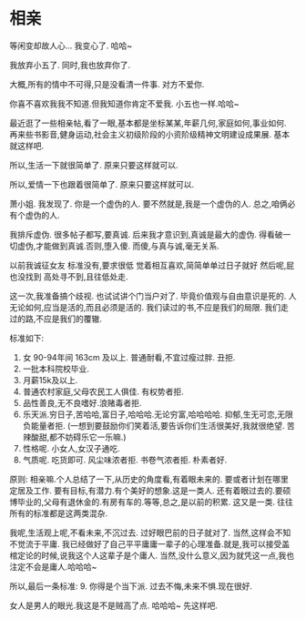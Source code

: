 # 相亲

等闲变却故人心...
我变心了.
哈哈~

我放弃小五了.
同时,我也放弃你了.

大概,所有的情中不可得,只是没看清一件事.
对方不爱你.

你喜不喜欢我我不知道.但我知道你肯定不爱我.
小五也一样.哈哈~

最近逛了一些相亲帖,看了一眼,基本都是坐标某某,年薪几何,家庭如何,事业如何.
再来些书影音,健身运动,社会主义初级阶段的小资阶级精神文明建设成果展.
基本就这样吧.

所以,生活一下就很简单了.
原来只要这样就可以.

所以,爱情一下也跟着很简单了.
原来只要这样就可以.

萧小姐. 我发现了. 
你是一个虚伪的人.
要不然就是,我是一个虚伪的人.
总之,咱俩必有个虚伪的人.

我排斥虚伪.
很多帖子都写,要真诚.
后来我才意识到,真诚是最大的虚伪.
得看破一切虚伪,才能做到真诚.否则,堕入傻. 
而傻,与真与诚,毫无关系.

以前我诚征女友
标准没有,要求很低
觉着相互喜欢,简简单单过日子就好
然后呢,屁也没找到
高处寻不到,且往低处走.

这一次,我准备搞个歧视.
也试试讲个门当户对了.
毕竟价值观与自由意识是死的.
人无论如何,应当是活的,而且必须是活的.
我们读过的书,不应是我们的局限.
我们走过的路,不应是我们的覆辙.

标准如下:
1. 女 90-94年间 163cm 及以上. 普通耐看,不宜过瘦过胖. 丑拒.
2. 一批本科院校毕业.
3. 月薪15k及以上.
4. 普通农村家庭,父母农民工人俱佳. 有权势者拒.
5. 品性善良,无不良嗜好.浪赌毒者拒.
6. 乐天派.穷日子,苦哈哈,富日子,哈哈哈.无论穷富,哈哈哈哈.
   抑郁,生无可恋,无限负能量者拒.
   (一想到要鼓励你们笑着活,要告诉你们生活很美好,我就很绝望.
    苦辣酸甜,都不妨碍乐它一乐嘛.)
7. 性格呢. 小女人,女汉子通吃.
8. 气质呢. 吃货即可. 风尘味浓者拒. 书卷气浓者拒. 朴素者好.

原则:
  相亲嘛.个人总结了一下,从历史的角度看,有着眼未来的. 要或者计划在哪里定居及工作.
  要有目标,有潜力.有个美好的想象.这是一类人.  还有着眼过去的.要硕博毕业的,父母有退休金的.有房有车的.等等,总之,是以前的积累.
  这又是一类. 往往所有的标准都是这两类混杂.

  我呢,生活观上呢,不看未来,不沉过去. 过好眼巴前的日子就对了. 当然,这样会不知不觉流于平庸.
  我已经做好了自己平平庸庸一辈子的心理准备.就是,我可以接受盖棺定论的时候,说我这个人这辈子是个庸人.
  当然,没什么意义,因为就凭这一点,我也注定不会是庸人.哈哈哈~

  所以,最后一条标准:
9. 你得是个当下派. 过去不悔,未来不惧.现在很好.

女人是男人的眼光.我这是不是贼高了点.
哈哈哈~ 先这样吧.